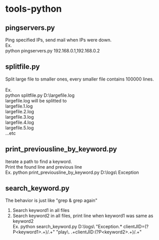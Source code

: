 # tools-python
## pingservers.py
Ping specified IPs, send mail when IPs were down.<br />
Ex. <br />
python pingservers.py 192.168.0.1,192.168.0.2 <br/>
## splitfile.py
Split large file to smaller ones, every smaller file contains 100000 lines.<br /><br />
Ex. <br />
python splitfile.py D:\largefile.log<br />
largefile.log will be splitted to<br />
largefile.1.log<br />
largefile.2.log<br />
largefile.3.log<br />
largefile.4.log<br />
largefile.5.log<br />
...etc<br />
## print_previousline_by_keyword.py
Iterate a path to find a keyword.<br />
Print the found line and previous line<br />
Ex. python print_previousline_by_keyword.py D:\logs\ Exception<br />
## search_keyword.py
The behavior is just like "grep & grep again" <br />
1. Search keyword1 in all files<br />
2. Search keyword2 in all files, print line when keyword1 was same as keyword2<br />
Ex. python search_keyword.py D:\logs\ "Exception.* clientJID=(?P\<keyword1\>.+)/.+" "play\\. .+clientJID:(?P\<keyword2\>.+)/.+"
